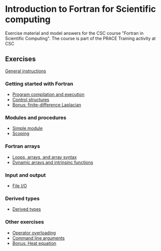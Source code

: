 # Introduction to Fortran for Scientific computing

Exercise material and model answers for the CSC course "Fortran in Scientific
Computing". The course is part of the PRACE Training activity at CSC

## Exercises

[General instructions](exercise-instructions.md)


### Getting started with Fortran
 - [Program compilation and execution](hello)
 - [Control structures](control-structures)
 - [Bonus: finite-difference Laplacian](finite-difference)

### Modules and procedures
 - [Simple module](modules)
 - [Scoping](scoping)

### Fortran arrays
 - [Loops, arrays, and array syntax](loops-arrays)
 - [Dynamic arrays and intrinsinc functions](dynamic-arrays)

### Input and output
 - [File I/O](io)

### Derived types
 - [Derived types](derived-types)

### Other exercises
 - [Operator overloading](vecmod)
 - [Command line arguments](command-line)
 - [Bonus: Heat equation](heat-equation)
